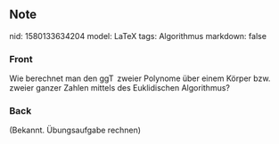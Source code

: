## Note
nid: 1580133634204
model: LaTeX
tags: Algorithmus
markdown: false

### Front
Wie berechnet man den $\operatorname{ggT}$ zweier Polynome über einem Körper bzw. zweier ganzer Zahlen mittels des Euklidischen Algorithmus?

### Back
(Bekannt. Übungsaufgabe rechnen)
